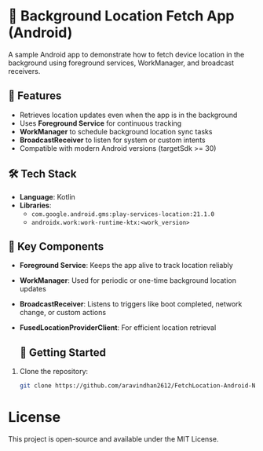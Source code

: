 # 📍 Background Location Fetch App (Android)

A sample Android app to demonstrate how to fetch device location in the background using foreground services, WorkManager, and broadcast receivers.

## 🚀 Features

- Retrieves location updates even when the app is in the background
- Uses **Foreground Service** for continuous tracking
- **WorkManager** to schedule background location sync tasks
- **BroadcastReceiver** to listen for system or custom intents
- Compatible with modern Android versions (targetSdk >= 30)

## 🛠 Tech Stack

- **Language**: Kotlin
- **Libraries**:
  - `com.google.android.gms:play-services-location:21.1.0`
  - `androidx.work:work-runtime-ktx:<work_version>`

## 🧩 Key Components

- **Foreground Service**: Keeps the app alive to track location reliably
- **WorkManager**: Used for periodic or one-time background location updates
- **BroadcastReceiver**: Listens to triggers like boot completed, network change, or custom actions
- **FusedLocationProviderClient**: For efficient location retrieval

  ## 🚀 Getting Started

1. Clone the repository:
   ```bash
   git clone https://github.com/aravindhan2612/FetchLocation-Android-Native.git
   ```

# License
This project is open-source and available under the MIT License.
